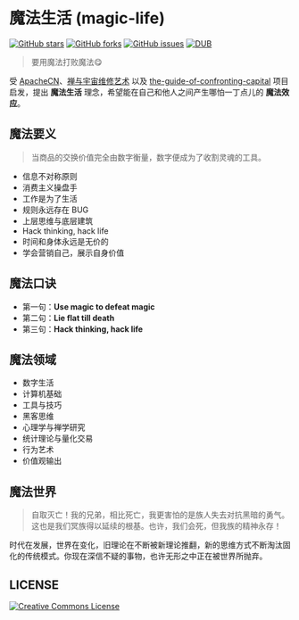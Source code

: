 # 魔法生活 (magic-life)
[![GitHub stars](https://img.shields.io/github/stars/mesondzh/magic-life.svg?style=popout&label=Stars)](https://github.com/mesondzh/magic-life/stargazers)
[![GitHub forks](https://img.shields.io/github/forks/mesondzh/magic-life.svg?style=popout&label=Fork)](https://github.com/mesondzh/magic-life/fork)
[![GitHub issues](https://img.shields.io/github/issues/mesondzh/magic-life.svg)](https://github.com/mesondzh/magic-life/issues)
[![DUB](https://img.shields.io/dub/l/vibe-d.svg)](https://github.com/mesondzh/magic-life/blob/master/LICENSE)

> 要用魔法打败魔法😋

受 [ApacheCN](https://apachecn.org/#/)、[禅与宇宙维修艺术](https://www.cosmosrepair.com/) 以及 [the-guide-of-confronting-capital](https://github.com/mesondzh/the-guide-of-confronting-capital) 项目启发，提出 **魔法生活** 理念，希望能在自己和他人之间产生哪怕一丁点儿的 **魔法效应**。

## 魔法要义
> 当商品的交换价值完全由数字衡量，数字便成为了收割灵魂的工具。

* 信息不对称原则
* 消费主义操盘手
* 工作是为了生活
* 规则永远存在 BUG
* 上层思维与底层建筑
* Hack thinking, hack life
* 时间和身体永远是无价的
* 学会营销自己，展示自身价值

## 魔法口诀
* 第一句：**Use magic to defeat magic**
* 第二句：**Lie flat till death**
* 第三句：**Hack thinking, hack life**

## 魔法领域
* 数字生活
* 计算机基础
* 工具与技巧
* 黑客思维
* 心理学与禅学研究
* 统计理论与量化交易
* 行为艺术
* 价值观输出

## 魔法世界
> 自取灭亡！我的兄弟，相比死亡，我更害怕的是族人失去对抗黑暗的勇气。这也是我们冥族得以延续的根基。也许，我们会死，但我族的精神永存！

时代在发展，世界在变化，旧理论在不断被新理论推翻，新的思维方式不断淘汰固化的传统模式。你现在深信不疑的事物，也许无形之中正在被世界所抛弃。

## LICENSE
<a rel="license" href="http://creativecommons.org/licenses/by-nc-sa/4.0/"><img alt="Creative Commons License" style="border-width:0" src="https://i.creativecommons.org/l/by-nc-sa/4.0/88x31.png" /></a>
